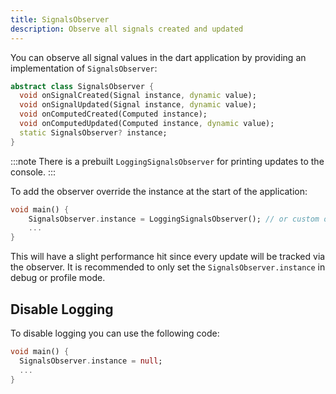 ```yaml
---
title: SignalsObserver
description: Observe all signals created and updated
---
```


You can observe all signal values in the dart application by providing an implementation of `SignalsObserver`:

```dart
abstract class SignalsObserver {
  void onSignalCreated(Signal instance, dynamic value);
  void onSignalUpdated(Signal instance, dynamic value);
  void onComputedCreated(Computed instance);
  void onComputedUpdated(Computed instance, dynamic value);
  static SignalsObserver? instance;
}
```

:::note
There is a prebuilt `LoggingSignalsObserver` for printing updates to the console.
:::

To add the observer override the instance at the start of the application:

```dart
void main() {
    SignalsObserver.instance = LoggingSignalsObserver(); // or custom observer
    ...
}
```

This will have a slight performance hit since every update will be tracked via the observer. It is recommended to only set the `SignalsObserver.instance` in debug or profile mode.

## Disable Logging

To disable logging you can use the following code:

```dart
void main() {
  SignalsObserver.instance = null;
  ...
}